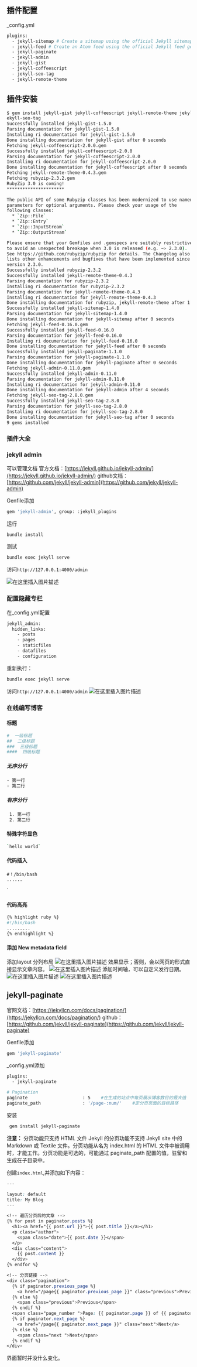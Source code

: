 ## 插件配置
_config.yml

```bash
plugins:
  - jekyll-sitemap # Create a sitemap using the official Jekyll sitemap gem
  - jekyll-feed # Create an Atom feed using the official Jekyll feed gem
  - jekyll-paginate
  - jekyll-admin
  - jekyll-gist
  - jekyll-coffeescript
  - jekyll-seo-tag
  - jekyll-remote-theme
```

## 插件安装

```bash
$ gem install jekyll-gist jekyll-coffeescript jekyll-remote-theme jekyll-sitemap jekyll-feed jekyll-paginate jekyll-admin j
ekyll-seo-tag
Successfully installed jekyll-gist-1.5.0
Parsing documentation for jekyll-gist-1.5.0
Installing ri documentation for jekyll-gist-1.5.0
Done installing documentation for jekyll-gist after 0 seconds
Fetching jekyll-coffeescript-2.0.0.gem
Successfully installed jekyll-coffeescript-2.0.0
Parsing documentation for jekyll-coffeescript-2.0.0
Installing ri documentation for jekyll-coffeescript-2.0.0
Done installing documentation for jekyll-coffeescript after 0 seconds
Fetching jekyll-remote-theme-0.4.3.gem
Fetching rubyzip-2.3.2.gem
RubyZip 3.0 is coming!
**********************

The public API of some Rubyzip classes has been modernized to use named
parameters for optional arguments. Please check your usage of the
following classes:
  * `Zip::File`
  * `Zip::Entry`
  * `Zip::InputStream`
  * `Zip::OutputStream`

Please ensure that your Gemfiles and .gemspecs are suitably restrictive
to avoid an unexpected breakage when 3.0 is released (e.g. ~> 2.3.0).
See https://github.com/rubyzip/rubyzip for details. The Changelog also
lists other enhancements and bugfixes that have been implemented since
version 2.3.0.
Successfully installed rubyzip-2.3.2
Successfully installed jekyll-remote-theme-0.4.3
Parsing documentation for rubyzip-2.3.2
Installing ri documentation for rubyzip-2.3.2
Parsing documentation for jekyll-remote-theme-0.4.3
Installing ri documentation for jekyll-remote-theme-0.4.3
Done installing documentation for rubyzip, jekyll-remote-theme after 1 seconds
Successfully installed jekyll-sitemap-1.4.0
Parsing documentation for jekyll-sitemap-1.4.0
Done installing documentation for jekyll-sitemap after 0 seconds
Fetching jekyll-feed-0.16.0.gem
Successfully installed jekyll-feed-0.16.0
Parsing documentation for jekyll-feed-0.16.0
Installing ri documentation for jekyll-feed-0.16.0
Done installing documentation for jekyll-feed after 0 seconds
Successfully installed jekyll-paginate-1.1.0
Parsing documentation for jekyll-paginate-1.1.0
Done installing documentation for jekyll-paginate after 0 seconds
Fetching jekyll-admin-0.11.0.gem
Successfully installed jekyll-admin-0.11.0
Parsing documentation for jekyll-admin-0.11.0
Installing ri documentation for jekyll-admin-0.11.0
Done installing documentation for jekyll-admin after 4 seconds
Fetching jekyll-seo-tag-2.8.0.gem
Successfully installed jekyll-seo-tag-2.8.0
Parsing documentation for jekyll-seo-tag-2.8.0
Installing ri documentation for jekyll-seo-tag-2.8.0
Done installing documentation for jekyll-seo-tag after 0 seconds
9 gems installed
```



### 插件大全
### jekyll admin
可以管理文档
官方文档：[https://jekyll.github.io/jekyll-admin/](https://jekyll.github.io/jekyll-admin/)
github文档：[https://github.com/jekyll/jekyll-admin](https://github.com/jekyll/jekyll-admin)


Genfile添加

```bash
gem 'jekyll-admin', group: :jekyll_plugins
```
运行

```bash
bundle install
```
 测试

```bash
bundle exec jekyll serve
```
访问`http://127.0.0.1:4000/admin`

![在这里插入图片描述](https://i-blog.csdnimg.cn/blog_migrate/305bd250fa60c7deafc82f77681d5f86.png)
### 配置隐藏专栏
在_config.yml配置

```bash
jekyll_admin:
  hidden_links:
    - posts
    - pages
    - staticfiles
    - datafiles
    - configuration
```

重新执行：
```bash
bundle exec jekyll serve
```
访问`http://127.0.0.1:4000/admin`
![在这里插入图片描述](https://i-blog.csdnimg.cn/blog_migrate/d4814f8aec3bd9ba099c1ef13e901960.png)
### 在线编写博客
#### 标题

```bash
#  一级标题
##  二级标题
###  三级标题
####  四级标题
```
##### 无序分行

```bash
- 第一行
- 第二行
```
##### 有序分行

```bash
 1. 第一行
 2. 第二行
```
#### 特殊字符显色

```bash
`hello world`
```
#### 代码插入


 
```
#！/bin/bash
......
```
`

#### 代码高亮

```bash
{% highlight ruby %}
#!/bin/bash
.........
{% endhighlight %}
```
#### 添加 New metadata field
添加layout 分列布局
![在这里插入图片描述](https://i-blog.csdnimg.cn/blog_migrate/5c736b8f04f51ab8390ace6bc79476cd.png)
效果显示；否则，会以网页的形式直接显示文章内容。
![在这里插入图片描述](https://i-blog.csdnimg.cn/blog_migrate/4ef6d7f5870fca2d5626ac06bd97f361.png)
添加时间轴，可以自定义发行日期。
![在这里插入图片描述](https://i-blog.csdnimg.cn/blog_migrate/376486182e42b6f0d595a7f2ff56a137.png)
![在这里插入图片描述](https://i-blog.csdnimg.cn/blog_migrate/4bfa5d5dc9cef94a8099788cae91c398.png)
##  jekyll-paginate
官网文档：[https://jekyllcn.com/docs/pagination/](https://jekyllcn.com/docs/pagination/)
github：[https://github.com/jekyll/jekyll-paginate](https://github.com/jekyll/jekyll-paginate)

Genfile添加

```bash
gem 'jekyll-paginate'
```
_config.yml添加

```bash
plugins:
  - jekyll-paginate

# Pagination
paginate                     : 5    #在生成的站点中每页展示博客数目的最大值
paginate_path                : '/page-:num/'    #定分页页面的目标路径
```

安装

```bash
 gem install jekyll-paginate
```

**注意：**
分页功能只支持 HTML 文件
Jekyll 的分页功能不支持 Jekyll site 中的 Markdown 或 Textile 文件。分页功能从名为 index.html 的 HTML 文件中被调用时，才能工作。分页功能是可选的，可能通过 paginate_path 配置的值，驻留和生成在子目录中。


创建`index.html`,并添加如下内容：

```css
---

layout: default
title: My Blog
---

<!-- 遍历分页后的文章 -->
{% for post in paginator.posts %}
  <h1><a href="{{ post.url }}">{{ post.title }}</a></h1>
  <p class="author">
    <span class="date">{{ post.date }}</span>
  </p>
  <div class="content">
    {{ post.content }}
  </div>
{% endfor %}

<!-- 分页链接 -->
<div class="pagination">
  {% if paginator.previous_page %}
    <a href="/page{{ paginator.previous_page }}" class="previous">Previous</a>
  {% else %}
    <span class="previous">Previous</span>
  {% endif %}
  <span class="page_number ">Page: {{ paginator.page }} of {{ paginator.total_pages }}</span>
  {% if paginator.next_page %}
    <a href="/page{{ paginator.next_page }}" class="next">Next</a>
  {% else %}
    <span class="next ">Next</span>
  {% endif %}
</div>
```
界面暂时并没什么变化。
